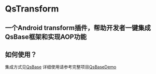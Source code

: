 # QsTransform
## 一个Android transform插件，帮助开发者一键集成QsBase框架和实现AOP功能

## 如何使用？
集成方式见[QsBase](https://gitee.com/qsolmaxmin/QsBase)
详细使用请参考完整项目[QsBaseDemo](https://gitee.com/qsolmaxmin/QsBaseDemo)

